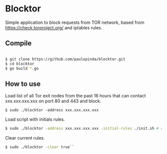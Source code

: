 # Blocktor
Simple application to block requests from TOR network, based from https://check.torproject.org/ and
iptables rules.

## Compile

```bash

$ git clone https://github.com/paulopinda/blocktor.git
$ cd blocktor
$ go build *.go

```

## How to use

Load list of all Tor exit nodes from the past 16 hours that can contact xxx.xxx.xxx.xxx on port 80 and 443 and block.

```
$ sudo ./blocktor -address xxx.xxx.xxx.xxx
```


Load script with initials rules.

``` bash
$ sudo ./blocktor -address xxx.xxx.xxx.xxx -initial-rules ./init.sh # default is ./start.sh

```

Clear current rules.

```bash
$ sudo ./blocktor -clear true``

